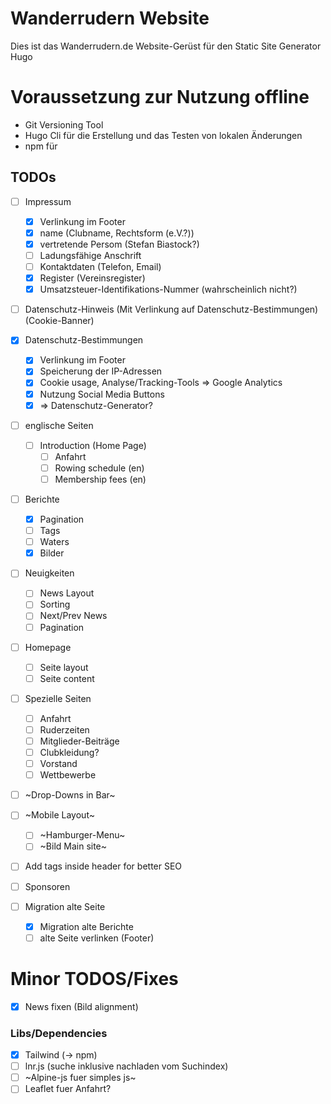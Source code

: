 # Wanderrudern Website

Dies ist das Wanderrudern.de Website-Gerüst für den Static Site Generator Hugo

# Voraussetzung zur Nutzung offline

- Git Versioning Tool
- Hugo Cli für die Erstellung und das Testen von lokalen Änderungen
- npm für

## TODOs
- [ ] Impressum
    - [X] Verlinkung im Footer
    - [X] name (Clubname, Rechtsform (e.V.?))
    - [X] vertretende Persom (Stefan Biastock?)
    - [ ] Ladungsfähige Anschrift
    - [ ] Kontaktdaten (Telefon, Email)
    - [X] Register (Vereinsregister)
    - [X] Umsatzsteuer-Identifikations-Nummer (wahrscheinlich nicht?)
- [ ] Datenschutz-Hinweis (Mit Verlinkung auf Datenschutz-Bestimmungen) (Cookie-Banner)
- [X] Datenschutz-Bestimmungen
    - [X] Verlinkung im Footer
    - [X] Speicherung der IP-Adressen
    - [X] Cookie usage, Analyse/Tracking-Tools => Google Analytics
    - [X] Nutzung Social Media Buttons
    - [X] => Datenschutz-Generator?
- [ ] englische Seiten
    - [ ] Introduction (Home Page)
        - [ ] Anfahrt
        - [ ] Rowing schedule (en)
        - [ ] Membership fees (en)
- [ ] Berichte
    - [x] Pagination
    - [ ] Tags
    - [ ] Waters
    - [X] Bilder
- [ ] Neuigkeiten
    - [ ] News Layout
    - [ ] Sorting
    - [ ] Next/Prev News
    - [ ] Pagination
- [ ] Homepage
    - [ ] Seite layout
    - [ ] Seite content
- [ ] Spezielle Seiten
    - [ ] Anfahrt
    - [ ] Ruderzeiten
    - [ ] Mitglieder-Beiträge
    - [ ] Clubkleidung?
    - [ ] Vorstand
    - [ ] Wettbewerbe
- [ ] ~Drop-Downs in Bar~
- [ ] ~Mobile Layout~
    - [ ] ~Hamburger-Menu~
    - [ ] ~Bild Main site~
- [ ] Add tags inside header for better SEO
- [ ] Sponsoren

- [ ] Migration alte Seite
    - [X] Migration alte Berichte
    - [ ] alte Seite verlinken (Footer)

# Minor TODOS/Fixes
- [X] News fixen (Bild alignment)

### Libs/Dependencies
- [x] Tailwind (-> npm)
- [ ] lnr.js (suche inklusive nachladen vom Suchindex)
- [ ] ~Alpine-js fuer simples js~
- [ ] Leaflet fuer Anfahrt?
